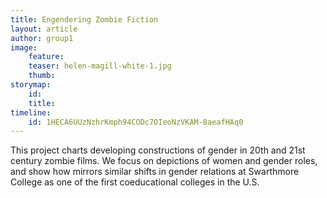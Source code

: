 ```yaml
---
title: Engendering Zombie Fiction
layout: article
author: group1
image:
    feature:
    teaser: helen-magill-white-1.jpg
    thumb:
storymap:
    id:
    title:
timeline:
    id: 1HECA6UUzNzhrKmph94CODc7OIeoNzVKAM-8aeafHAq0
---
```


This project charts developing constructions of gender in 20th and 21st century zombie films. We focus on depictions of women and gender roles, and show how mirrors similar shifts in gender relations at Swarthmore College as one of the first coeducational colleges in the U.S.
